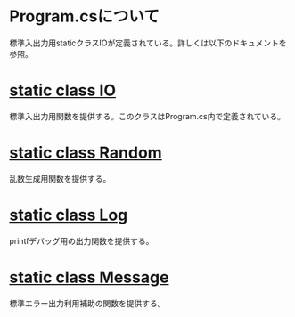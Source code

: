 # Program.csについて
標準入出力用staticクラスIOが定義されている。詳しくは以下のドキュメントを参照。
# [static class IO](./IO.md)
標準入出力用関数を提供する。このクラスはProgram.cs内で定義されている。
# [static class Random](./Random.md)
乱数生成用関数を提供する。
# [static class Log](./Log.md)
printfデバッグ用の出力関数を提供する。
# [static class Message](./Message.md)
標準エラー出力利用補助の関数を提供する。